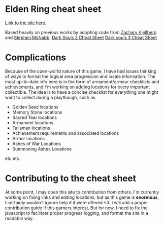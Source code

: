 # Elden Ring cheat sheet

[Link to the site here](https://jaksuhn.github.io/elden-ring-cheat-sheet/).

Based heavily on previous works by adopting code from [Zachary Kjellberg](https://github.com/ZKjellberg) and [Stephen McNabb](https://github.com/smcnabb):
[Dark Souls 2 Cheat Sheet](https://github.com/smcnabb/dark-souls-2-cheat-sheet/tree/gh-pages)
[Dark souls 3 Cheat Sheet](https://github.com/ZKjellberg/dark-souls-3-cheat-sheet)

# Complications

Because of the open-world nature of this game, I have had issues thinking of ways to format the logical area progression and locale information.
The most up-to-date info here is in the form of armament/armour checklists and achievements, and I'm working on adding locations for every important collectible.
The idea is to have a concise checklist for everything one might want to collect during a playthough, such as:
<ul>
  <li>Golden Seed locations</li>
  <li>Memory Stone locations</li>
  <li>Sacred Tear locations</li>
  <li>Armament locations</li>
  <li>Talisman locations</li>
  <li>Achievement requirements and associated locations</li>
  <li>Armor locations</li>
  <li>Ashes of War Locations</li>
  <li>Summoning Ashes Locations</li>
</ul> etc etc.

# Contributing to the cheat sheet

At some point, I may open this site to contribution from others. I'm currently working on fixing links and adding locations,
but as this game is **enormous**, I certainly wouldn't ignore help if it were offered <3.
I will add a proper contribution guide if this garners interest. But for now, I need to fix the javascript to facilitate
proper progress logging, and format the site in a readable way.